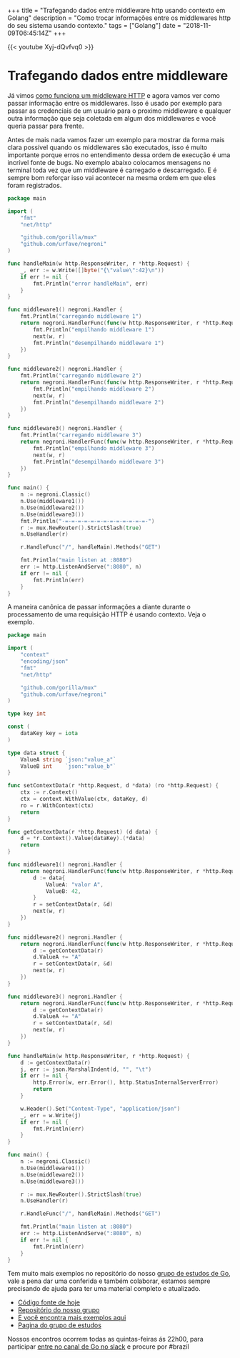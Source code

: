 +++
title = "Trafegando dados entre middleware http usando contexto em Golang"
description = "Como trocar informações entre os middlewares http do seu sistema usando contexto."
tags = ["Golang"]
date = "2018-11-09T06:45:14Z"
+++

{{< youtube Xyj-dQvfvq0 >}}

# Trafegando dados entre middleware

Já vimos [como funciona um middleware HTTP](https://www.youtube.com/watch?v=aQGRh7ECgwg) e agora vamos ver como passar informação entre os middlewares. Isso é usado por exemplo para passar as credenciais de um usuário para o proximo middleware e qualquer outra informação que seja coletada em algum dos middlewares e você queria passar para frente.

Antes de mais nada vamos fazer um exemplo para mostrar da forma mais clara possível quando os middlewares são executados, isso é muito importante porque erros no entendimento dessa ordem de execução é uma incrível fonte de bugs. No exemplo abaixo colocamos mensagens no terminal toda vez que um middleware é carregado e descarregado. E é sempre bom reforçar isso vai acontecer na mesma ordem em que eles foram registrados.

```go
package main

import (
	"fmt"
	"net/http"

	"github.com/gorilla/mux"
	"github.com/urfave/negroni"
)

func handleMain(w http.ResponseWriter, r *http.Request) {
	_, err := w.Write([]byte("{\"value\":42}\n"))
	if err != nil {
		fmt.Println("error handleMain", err)
	}
}

func middleware1() negroni.Handler {
	fmt.Println("carregando middleware 1")
	return negroni.HandlerFunc(func(w http.ResponseWriter, r *http.Request, next http.HandlerFunc) {
		fmt.Println("empilhando middleware 1")
		next(w, r)
		fmt.Println("desempilhando middleware 1")
	})
}

func middleware2() negroni.Handler {
	fmt.Println("carregando middleware 2")
	return negroni.HandlerFunc(func(w http.ResponseWriter, r *http.Request, next http.HandlerFunc) {
		fmt.Println("empilhando middleware 2")
		next(w, r)
		fmt.Println("desempilhando middleware 2")
	})
}

func middleware3() negroni.Handler {
	fmt.Println("carregando middleware 3")
	return negroni.HandlerFunc(func(w http.ResponseWriter, r *http.Request, next http.HandlerFunc) {
		fmt.Println("empilhando middleware 3")
		next(w, r)
		fmt.Println("desempilhando middleware 3")
	})
}

func main() {
	n := negroni.Classic()
	n.Use(middleware1())
	n.Use(middleware2())
	n.Use(middleware3())
	fmt.Println("-=-=-=-=-=-=-=-=-=-=-=-=-=-")
	r := mux.NewRouter().StrictSlash(true)
	n.UseHandler(r)

	r.HandleFunc("/", handleMain).Methods("GET")

	fmt.Println("main listen at :8080")
	err := http.ListenAndServe(":8080", n)
	if err != nil {
		fmt.Println(err)
	}
}
```

A maneira canônica de passar informações a diante durante o processamento de uma requisição HTTP é usando contexto. Veja o exemplo.

```go
package main

import (
	"context"
	"encoding/json"
	"fmt"
	"net/http"

	"github.com/gorilla/mux"
	"github.com/urfave/negroni"
)

type key int

const (
	dataKey key = iota
)

type data struct {
	ValueA string `json:"value_a"`
	ValueB int    `json:"value_b"`
}

func setContextData(r *http.Request, d *data) (ro *http.Request) {
	ctx := r.Context()
	ctx = context.WithValue(ctx, dataKey, d)
	ro = r.WithContext(ctx)
	return
}

func getContextData(r *http.Request) (d data) {
	d = *r.Context().Value(dataKey).(*data)
	return
}

func middleware1() negroni.Handler {
	return negroni.HandlerFunc(func(w http.ResponseWriter, r *http.Request, next http.HandlerFunc) {
		d := data{
			ValueA: "valor A",
			ValueB: 42,
		}
		r = setContextData(r, &d)
		next(w, r)
	})
}

func middleware2() negroni.Handler {
	return negroni.HandlerFunc(func(w http.ResponseWriter, r *http.Request, next http.HandlerFunc) {
		d := getContextData(r)
		d.ValueA += "A"
		r = setContextData(r, &d)
		next(w, r)
	})
}

func middleware3() negroni.Handler {
	return negroni.HandlerFunc(func(w http.ResponseWriter, r *http.Request, next http.HandlerFunc) {
		d := getContextData(r)
		d.ValueA += "A"
		r = setContextData(r, &d)
		next(w, r)
	})
}

func handleMain(w http.ResponseWriter, r *http.Request) {
	d := getContextData(r)
	j, err := json.MarshalIndent(d, "", "\t")
	if err != nil {
		http.Error(w, err.Error(), http.StatusInternalServerError)
		return
	}

	w.Header().Set("Content-Type", "application/json")
	_, err = w.Write(j)
	if err != nil {
		fmt.Println(err)
	}
}

func main() {
	n := negroni.Classic()
	n.Use(middleware1())
	n.Use(middleware2())
	n.Use(middleware3())

	r := mux.NewRouter().StrictSlash(true)
	n.UseHandler(r)

	r.HandleFunc("/", handleMain).Methods("GET")

	fmt.Println("main listen at :8080")
	err := http.ListenAndServe(":8080", n)
	if err != nil {
		fmt.Println(err)
	}
}
```

Tem muito mais exemplos no repositório do nosso [grupo de estudos de Go](https://github.com/go-br/estudos), vale a pena dar uma conferida e também colaborar, estamos sempre precisando de ajuda para ter uma material completo e atualizado.

- [Código fonte de hoje](https://github.com/go-br/estudos/tree/master/http_middleware)
- [Repositório do nosso grupo](https://github.com/go-br/estudos)
- [E você encontra mais exemplos aqui](https://github.com/go-br)
- [Pagina do grupo de estudos](https://gopher.pro.br)

Nossos encontros ocorrem todas as quintas-feiras ás 22h00, para participar [entre no canal de Go no slack](https://invite.slack.golangbridge.org/) e procure por #brazil